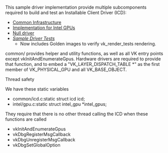 This sample driver implementation provide multiple subcomponents required to build and test an Installable Client Driver (ICD):
- [Common Infrastructure](common)
- [Implementation for Intel GPUs](intel)
- [Null driver](nulldrv)
- [*Sample Driver Tests*](../tests)
    - Now includes Golden images to verify vk_render_tests rendering.

common/ provides helper and utility functions, as well as all VK entry points
except vkInitAndEnumerateGpus.  Hardware drivers are required to provide that
function, and to embed a "VK_LAYER_DISPATCH_TABLE *" as the first member of
VK_PHYSICAL_GPU and all VK_BASE_OBJECT.

Thread safety

 We have these static variables

  - common/icd.c:static struct icd icd;
  - intel/gpu.c:static struct intel_gpu *intel_gpus;

 They require that there is no other thread calling the ICD when these
 functions are called

  - vkInitAndEnumerateGpus
  - vkDbgRegisterMsgCallback
  - vkDbgUnregisterMsgCallback
  - vkDbgSetGlobalOption

